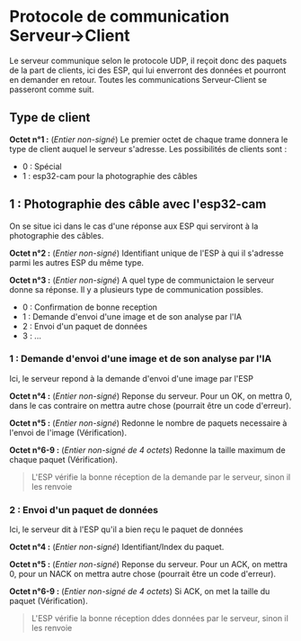 # Protocole de communication Serveur->Client

Le serveur communique selon le protocole UDP, il reçoit donc des paquets de la part de clients, ici des ESP, qui lui enverront des données et pourront en demander en retour.
Toutes les communications Serveur-Client se passeront comme suit.

## Type de client

**Octet n°1 :** (*Entier non-signé*) Le premier octet de chaque trame donnera le type de client auquel le serveur s'adresse.
Les possibilités de clients sont :
- 0 : Spécial
- 1 : esp32-cam pour la photographie des câbles

## 1 : Photographie des câble avec l'esp32-cam

On se situe ici dans le cas d'une réponse aux ESP qui serviront à la photographie des câbles.

**Octet n°2 :** (*Entier non-signé*) Identifiant unique de l'ESP  à qui il s'adresse parmi les autres ESP du même type.

**Octet n°3 :** (*Entier non-signé*) A quel type de communictaion le serveur donne sa réponse. Il y a plusieurs type de communication possibles.
- 0 : Confirmation de bonne reception
- 1 : Demande d'envoi d'une image et de son analyse par l'IA
- 2 : Envoi d'un paquet de données
- 3 : ...

###  1 : Demande d'envoi d'une image et de son analyse par l'IA

Ici, le serveur repond à la demande d'envoi d'une image par l'ESP

**Octet n°4 :** (*Entier non-signé*) Reponse du serveur. Pour un OK, on mettra 0, dans le cas contraire on mettra autre chose (pourrait être un code d'erreur).

**Octet n°5 :** (*Entier non-signé*) Redonne le nombre de paquets necessaire à l'envoi de l'image (Vérification).

**Octet n°6-9 :** (*Entier non-signé de 4 octets*) Redonne la taille maximum de chaque paquet (Vérification).

> L'ESP vérifie la bonne réception de la demande par le serveur, sinon il les renvoie

### 2 : Envoi d'un paquet de données

Ici, le serveur dit à l'ESP qu'il a bien reçu le paquet de données

**Octet n°4 :** (*Entier non-signé*) Identifiant/Index du paquet.

**Octet n°5 :** (*Entier non-signé*) Reponse du serveur. Pour un ACK, on mettra 0, pour un NACK on mettra autre chose (pourrait être un code d'erreur).

**Octet n°6-9 :** (*Entier non-signé de 4 octets*) Si ACK, on met la taille du paquet (Vérification).

> L'ESP vérifie la bonne réception ddes données par le serveur, sinon il les renvoie
